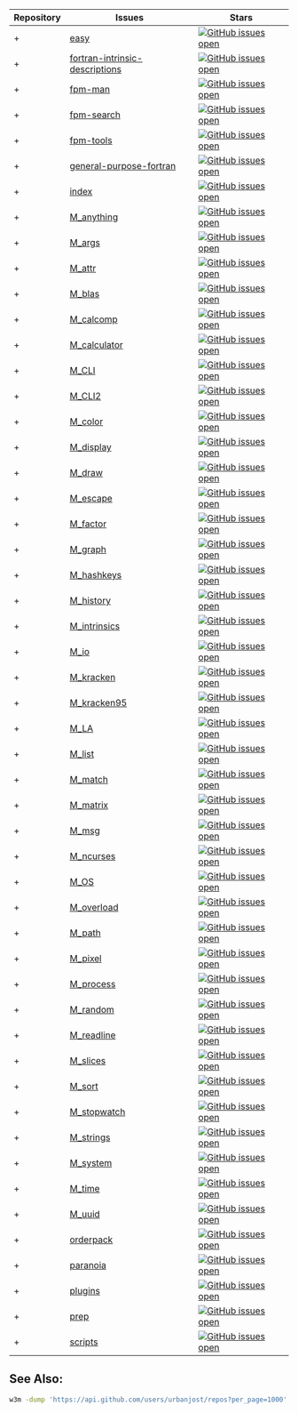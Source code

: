 |Repository|Issues|Stars|
| -------- | ---- | --- |
+ |[easy](http://github.com/urbanjost/easy)| [![GitHub issues open](https://img.shields.io/github/issues/urbanjost/easy.svg?maxAge=2)](https://github.com/urbanjost/easy/issues)| ![GitHub stars](https://img.shields.io/github/stars/urbanjost/easy.svg)|
+ |[fortran-intrinsic-descriptions](http://github.com/urbanjost/fortran-intrinsic-descriptions)| [![GitHub issues open](https://img.shields.io/github/issues/urbanjost/fortran-intrinsic-descriptions.svg?maxAge=2)](https://github.com/urbanjost/fortran-intrinsic-descriptions/issues)| ![GitHub stars](https://img.shields.io/github/stars/urbanjost/fortran-intrinsic-descriptions.svg)|
+ |[fpm-man](http://github.com/urbanjost/fpm-man)| [![GitHub issues open](https://img.shields.io/github/issues/urbanjost/fpm-man.svg?maxAge=2)](https://github.com/urbanjost/fpm-man/issues)| ![GitHub stars](https://img.shields.io/github/stars/urbanjost/fpm-man.svg)|
+ |[fpm-search](http://github.com/urbanjost/fpm-search)| [![GitHub issues open](https://img.shields.io/github/issues/urbanjost/fpm-search.svg?maxAge=2)](https://github.com/urbanjost/fpm-search/issues)| ![GitHub stars](https://img.shields.io/github/stars/urbanjost/fpm-search.svg)|
+ |[fpm-tools](http://github.com/urbanjost/fpm-tools)| [![GitHub issues open](https://img.shields.io/github/issues/urbanjost/fpm-tools.svg?maxAge=2)](https://github.com/urbanjost/fpm-tools/issues)| ![GitHub stars](https://img.shields.io/github/stars/urbanjost/fpm-tools.svg)|
+ |[general-purpose-fortran](http://github.com/urbanjost/general-purpose-fortran)| [![GitHub issues open](https://img.shields.io/github/issues/urbanjost/general-purpose-fortran.svg?maxAge=2)](https://github.com/urbanjost/general-purpose-fortran/issues)| ![GitHub stars](https://img.shields.io/github/stars/urbanjost/general-purpose-fortran.svg)|
+ |[index](http://github.com/urbanjost/index)| [![GitHub issues open](https://img.shields.io/github/issues/urbanjost/index.svg?maxAge=2)](https://github.com/urbanjost/index/issues)| ![GitHub stars](https://img.shields.io/github/stars/urbanjost/index.svg)|
+ |[M_anything](http://github.com/urbanjost/M_anything)| [![GitHub issues open](https://img.shields.io/github/issues/urbanjost/M_anything.svg?maxAge=2)](https://github.com/urbanjost/M_anything/issues)| ![GitHub stars](https://img.shields.io/github/stars/urbanjost/M_anything.svg)|
+ |[M_args](http://github.com/urbanjost/M_args)| [![GitHub issues open](https://img.shields.io/github/issues/urbanjost/M_args.svg?maxAge=2)](https://github.com/urbanjost/M_args/issues)| ![GitHub stars](https://img.shields.io/github/stars/urbanjost/M_args.svg)|
+ |[M_attr](http://github.com/urbanjost/M_attr)| [![GitHub issues open](https://img.shields.io/github/issues/urbanjost/M_attr.svg?maxAge=2)](https://github.com/urbanjost/M_attr/issues)| ![GitHub stars](https://img.shields.io/github/stars/urbanjost/M_attr.svg)|
+ |[M_blas](http://github.com/urbanjost/M_blas)| [![GitHub issues open](https://img.shields.io/github/issues/urbanjost/M_blas.svg?maxAge=2)](https://github.com/urbanjost/M_blas/issues)| ![GitHub stars](https://img.shields.io/github/stars/urbanjost/M_blas.svg)|
+ |[M_calcomp](http://github.com/urbanjost/M_calcomp)| [![GitHub issues open](https://img.shields.io/github/issues/urbanjost/M_calcomp.svg?maxAge=2)](https://github.com/urbanjost/M_calcomp/issues)| ![GitHub stars](https://img.shields.io/github/stars/urbanjost/M_calcomp.svg)|
+ |[M_calculator](http://github.com/urbanjost/M_calculator)| [![GitHub issues open](https://img.shields.io/github/issues/urbanjost/M_calculator.svg?maxAge=2)](https://github.com/urbanjost/M_calculator/issues)| ![GitHub stars](https://img.shields.io/github/stars/urbanjost/M_calculator.svg)|
+ |[M_CLI](http://github.com/urbanjost/M_CLI)| [![GitHub issues open](https://img.shields.io/github/issues/urbanjost/M_CLI.svg?maxAge=2)](https://github.com/urbanjost/M_CLI/issues)| ![GitHub stars](https://img.shields.io/github/stars/urbanjost/M_CLI.svg)|
+ |[M_CLI2](http://github.com/urbanjost/M_CLI2)| [![GitHub issues open](https://img.shields.io/github/issues/urbanjost/M_CLI2.svg?maxAge=2)](https://github.com/urbanjost/M_CLI2/issues)| ![GitHub stars](https://img.shields.io/github/stars/urbanjost/M_CLI2.svg)|
+ |[M_color](http://github.com/urbanjost/M_color)| [![GitHub issues open](https://img.shields.io/github/issues/urbanjost/M_color.svg?maxAge=2)](https://github.com/urbanjost/M_color/issues)| ![GitHub stars](https://img.shields.io/github/stars/urbanjost/M_color.svg)|
+ |[M_display](http://github.com/urbanjost/M_display)| [![GitHub issues open](https://img.shields.io/github/issues/urbanjost/M_display.svg?maxAge=2)](https://github.com/urbanjost/M_display/issues)| ![GitHub stars](https://img.shields.io/github/stars/urbanjost/M_display.svg)|
+ |[M_draw](http://github.com/urbanjost/M_draw)| [![GitHub issues open](https://img.shields.io/github/issues/urbanjost/M_draw.svg?maxAge=2)](https://github.com/urbanjost/M_draw/issues)| ![GitHub stars](https://img.shields.io/github/stars/urbanjost/M_draw.svg)|
+ |[M_escape](http://github.com/urbanjost/M_escape)| [![GitHub issues open](https://img.shields.io/github/issues/urbanjost/M_escape.svg?maxAge=2)](https://github.com/urbanjost/M_escape/issues)| ![GitHub stars](https://img.shields.io/github/stars/urbanjost/M_escape.svg)|
+ |[M_factor](http://github.com/urbanjost/M_factor)| [![GitHub issues open](https://img.shields.io/github/issues/urbanjost/M_factor.svg?maxAge=2)](https://github.com/urbanjost/M_factor/issues)| ![GitHub stars](https://img.shields.io/github/stars/urbanjost/M_factor.svg)|
+ |[M_graph](http://github.com/urbanjost/M_graph)| [![GitHub issues open](https://img.shields.io/github/issues/urbanjost/M_graph.svg?maxAge=2)](https://github.com/urbanjost/M_graph/issues)| ![GitHub stars](https://img.shields.io/github/stars/urbanjost/M_graph.svg)|
+ |[M_hashkeys](http://github.com/urbanjost/M_hashkeys)| [![GitHub issues open](https://img.shields.io/github/issues/urbanjost/M_hashkeys.svg?maxAge=2)](https://github.com/urbanjost/M_hashkeys/issues)| ![GitHub stars](https://img.shields.io/github/stars/urbanjost/M_hashkeys.svg)|
+ |[M_history](http://github.com/urbanjost/M_history)| [![GitHub issues open](https://img.shields.io/github/issues/urbanjost/M_history.svg?maxAge=2)](https://github.com/urbanjost/M_history/issues)| ![GitHub stars](https://img.shields.io/github/stars/urbanjost/M_history.svg)|
+ |[M_intrinsics](http://github.com/urbanjost/M_intrinsics)| [![GitHub issues open](https://img.shields.io/github/issues/urbanjost/M_intrinsics.svg?maxAge=2)](https://github.com/urbanjost/M_intrinsics/issues)| ![GitHub stars](https://img.shields.io/github/stars/urbanjost/M_intrinsics.svg)|
+ |[M_io](http://github.com/urbanjost/M_io)| [![GitHub issues open](https://img.shields.io/github/issues/urbanjost/M_io.svg?maxAge=2)](https://github.com/urbanjost/M_io/issues)| ![GitHub stars](https://img.shields.io/github/stars/urbanjost/M_io.svg)|
+ |[M_kracken](http://github.com/urbanjost/M_kracken)| [![GitHub issues open](https://img.shields.io/github/issues/urbanjost/M_kracken.svg?maxAge=2)](https://github.com/urbanjost/M_kracken/issues)| ![GitHub stars](https://img.shields.io/github/stars/urbanjost/M_kracken.svg)|
+ |[M_kracken95](http://github.com/urbanjost/M_kracken95)| [![GitHub issues open](https://img.shields.io/github/issues/urbanjost/M_kracken95.svg?maxAge=2)](https://github.com/urbanjost/M_kracken95/issues)| ![GitHub stars](https://img.shields.io/github/stars/urbanjost/M_kracken95.svg)|
+ |[M_LA](http://github.com/urbanjost/M_LA)| [![GitHub issues open](https://img.shields.io/github/issues/urbanjost/M_LA.svg?maxAge=2)](https://github.com/urbanjost/M_LA/issues)| ![GitHub stars](https://img.shields.io/github/stars/urbanjost/M_LA.svg)|
+ |[M_list](http://github.com/urbanjost/M_list)| [![GitHub issues open](https://img.shields.io/github/issues/urbanjost/M_list.svg?maxAge=2)](https://github.com/urbanjost/M_list/issues)| ![GitHub stars](https://img.shields.io/github/stars/urbanjost/M_list.svg)|
+ |[M_match](http://github.com/urbanjost/M_match)| [![GitHub issues open](https://img.shields.io/github/issues/urbanjost/M_match.svg?maxAge=2)](https://github.com/urbanjost/M_match/issues)| ![GitHub stars](https://img.shields.io/github/stars/urbanjost/M_match.svg)|
+ |[M_matrix](http://github.com/urbanjost/M_matrix)| [![GitHub issues open](https://img.shields.io/github/issues/urbanjost/M_matrix.svg?maxAge=2)](https://github.com/urbanjost/M_matrix/issues)| ![GitHub stars](https://img.shields.io/github/stars/urbanjost/M_matrix.svg)|
+ |[M_msg](http://github.com/urbanjost/M_msg)| [![GitHub issues open](https://img.shields.io/github/issues/urbanjost/M_msg.svg?maxAge=2)](https://github.com/urbanjost/M_msg/issues)| ![GitHub stars](https://img.shields.io/github/stars/urbanjost/M_msg.svg)|
+ |[M_ncurses](http://github.com/urbanjost/M_ncurses)| [![GitHub issues open](https://img.shields.io/github/issues/urbanjost/M_ncurses.svg?maxAge=2)](https://github.com/urbanjost/M_ncurses/issues)| ![GitHub stars](https://img.shields.io/github/stars/urbanjost/M_ncurses.svg)|
+ |[M_OS](http://github.com/urbanjost/M_OS)| [![GitHub issues open](https://img.shields.io/github/issues/urbanjost/M_OS.svg?maxAge=2)](https://github.com/urbanjost/M_OS/issues)| ![GitHub stars](https://img.shields.io/github/stars/urbanjost/M_OS.svg)|
+ |[M_overload](http://github.com/urbanjost/M_overload)| [![GitHub issues open](https://img.shields.io/github/issues/urbanjost/M_overload.svg?maxAge=2)](https://github.com/urbanjost/M_overload/issues)| ![GitHub stars](https://img.shields.io/github/stars/urbanjost/M_overload.svg)|
+ |[M_path](http://github.com/urbanjost/M_path)| [![GitHub issues open](https://img.shields.io/github/issues/urbanjost/M_path.svg?maxAge=2)](https://github.com/urbanjost/M_path/issues)| ![GitHub stars](https://img.shields.io/github/stars/urbanjost/M_path.svg)|
+ |[M_pixel](http://github.com/urbanjost/M_pixel)| [![GitHub issues open](https://img.shields.io/github/issues/urbanjost/M_pixel.svg?maxAge=2)](https://github.com/urbanjost/M_pixel/issues)| ![GitHub stars](https://img.shields.io/github/stars/urbanjost/M_pixel.svg)|
+ |[M_process](http://github.com/urbanjost/M_process)| [![GitHub issues open](https://img.shields.io/github/issues/urbanjost/M_process.svg?maxAge=2)](https://github.com/urbanjost/M_process/issues)| ![GitHub stars](https://img.shields.io/github/stars/urbanjost/M_process.svg)|
+ |[M_random](http://github.com/urbanjost/M_random)| [![GitHub issues open](https://img.shields.io/github/issues/urbanjost/M_random.svg?maxAge=2)](https://github.com/urbanjost/M_random/issues)| ![GitHub stars](https://img.shields.io/github/stars/urbanjost/M_random.svg)|
+ |[M_readline](http://github.com/urbanjost/M_readline)| [![GitHub issues open](https://img.shields.io/github/issues/urbanjost/M_readline.svg?maxAge=2)](https://github.com/urbanjost/M_readline/issues)| ![GitHub stars](https://img.shields.io/github/stars/urbanjost/M_readline.svg)|
+ |[M_slices](http://github.com/urbanjost/M_slices)| [![GitHub issues open](https://img.shields.io/github/issues/urbanjost/M_slices.svg?maxAge=2)](https://github.com/urbanjost/M_slices/issues)| ![GitHub stars](https://img.shields.io/github/stars/urbanjost/M_slices.svg)|
+ |[M_sort](http://github.com/urbanjost/M_sort)| [![GitHub issues open](https://img.shields.io/github/issues/urbanjost/M_sort.svg?maxAge=2)](https://github.com/urbanjost/M_sort/issues)| ![GitHub stars](https://img.shields.io/github/stars/urbanjost/M_sort.svg)|
+ |[M_stopwatch](http://github.com/urbanjost/M_stopwatch)| [![GitHub issues open](https://img.shields.io/github/issues/urbanjost/M_stopwatch.svg?maxAge=2)](https://github.com/urbanjost/M_stopwatch/issues)| ![GitHub stars](https://img.shields.io/github/stars/urbanjost/M_stopwatch.svg)|
+ |[M_strings](http://github.com/urbanjost/M_strings)| [![GitHub issues open](https://img.shields.io/github/issues/urbanjost/M_strings.svg?maxAge=2)](https://github.com/urbanjost/M_strings/issues)| ![GitHub stars](https://img.shields.io/github/stars/urbanjost/M_strings.svg)|
+ |[M_system](http://github.com/urbanjost/M_system)| [![GitHub issues open](https://img.shields.io/github/issues/urbanjost/M_system.svg?maxAge=2)](https://github.com/urbanjost/M_system/issues)| ![GitHub stars](https://img.shields.io/github/stars/urbanjost/M_system.svg)|
+ |[M_time](http://github.com/urbanjost/M_time)| [![GitHub issues open](https://img.shields.io/github/issues/urbanjost/M_time.svg?maxAge=2)](https://github.com/urbanjost/M_time/issues)| ![GitHub stars](https://img.shields.io/github/stars/urbanjost/M_time.svg)|
+ |[M_uuid](http://github.com/urbanjost/M_uuid)| [![GitHub issues open](https://img.shields.io/github/issues/urbanjost/M_uuid.svg?maxAge=2)](https://github.com/urbanjost/M_uuid/issues)| ![GitHub stars](https://img.shields.io/github/stars/urbanjost/M_uuid.svg)|
+ |[orderpack](http://github.com/urbanjost/orderpack)| [![GitHub issues open](https://img.shields.io/github/issues/urbanjost/orderpack.svg?maxAge=2)](https://github.com/urbanjost/orderpack/issues)| ![GitHub stars](https://img.shields.io/github/stars/urbanjost/orderpack.svg)|
+ |[paranoia](http://github.com/urbanjost/paranoia)| [![GitHub issues open](https://img.shields.io/github/issues/urbanjost/paranoia.svg?maxAge=2)](https://github.com/urbanjost/paranoia/issues)| ![GitHub stars](https://img.shields.io/github/stars/urbanjost/paranoia.svg)|
+ |[plugins](http://github.com/urbanjost/plugins)| [![GitHub issues open](https://img.shields.io/github/issues/urbanjost/plugins.svg?maxAge=2)](https://github.com/urbanjost/plugins/issues)| ![GitHub stars](https://img.shields.io/github/stars/urbanjost/plugins.svg)|
+ |[prep](http://github.com/urbanjost/prep)| [![GitHub issues open](https://img.shields.io/github/issues/urbanjost/prep.svg?maxAge=2)](https://github.com/urbanjost/prep/issues)| ![GitHub stars](https://img.shields.io/github/stars/urbanjost/prep.svg)|
+ |[scripts](http://github.com/urbanjost/scripts)| [![GitHub issues open](https://img.shields.io/github/issues/urbanjost/scripts.svg?maxAge=2)](https://github.com/urbanjost/scripts/issues)| ![GitHub stars](https://img.shields.io/github/stars/urbanjost/scripts.svg)|
## See Also:
```bash
w3m -dump 'https://api.github.com/users/urbanjost/repos?per_page=1000'
```
